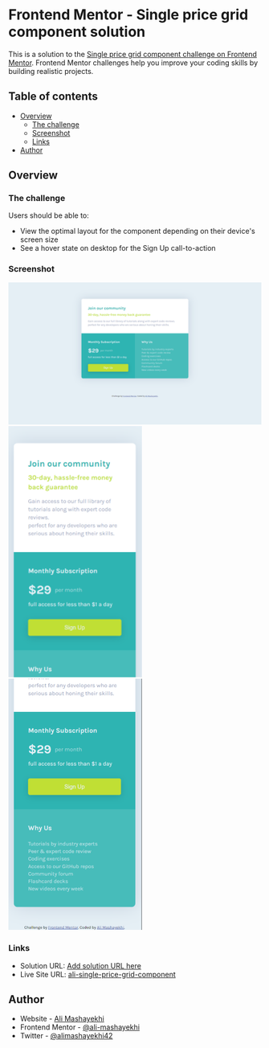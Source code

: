 # Frontend Mentor - Single price grid component solution

This is a solution to the [Single price grid component challenge on Frontend Mentor](https://www.frontendmentor.io/challenges/single-price-grid-component-5ce41129d0ff452fec5abbbc). Frontend Mentor challenges help you improve your coding skills by building realistic projects.

## Table of contents

- [Overview](#overview)
  - [The challenge](#the-challenge)
  - [Screenshot](#screenshot)
  - [Links](#links)
- [Author](#author)

## Overview

### The challenge

Users should be able to:

- View the optimal layout for the component depending on their device's screen size
- See a hover state on desktop for the Sign Up call-to-action

### Screenshot

![](./design/Screenshot1.png)
![](./design/Screenshot2.png)
![](./design/Screenshot3.png)

### Links

- Solution URL: [Add solution URL here](https://your-solution-url.com)
- Live Site URL: [ali-single-price-grid-component](https://ali-single-price-grid-component.netlify.app)

## Author

- Website - [Ali Mashayekhi]()
- Frontend Mentor - [@ali-mashayekhi](https://www.frontendmentor.io/profile/ali-mashayekhi)
- Twitter - [@alimashayekhi42](https://www.twitter.com/alimashayekhi42)
